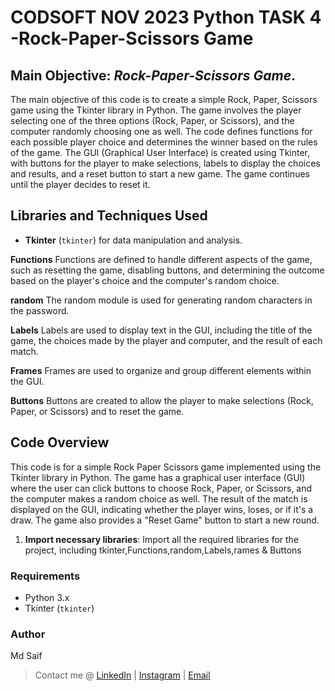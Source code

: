 # CODSOFT NOV 2023 Python TASK 4 -Rock-Paper-Scissors Game

## Main Objective: *Rock-Paper-Scissors Game*.

The main objective of this code is to create a simple Rock, Paper, Scissors game using the Tkinter library in Python. The game involves the player selecting one of the three options (Rock, Paper, or Scissors), and the computer randomly choosing one as well. The code defines functions for each possible player choice and determines the winner based on the rules of the game. The GUI (Graphical User Interface) is created using Tkinter, with buttons for the player to make selections, labels to display the choices and results, and a reset button to start a new game. The game continues until the player decides to reset it.

## Libraries and Techniques Used

- **Tkinter** (`tkinter`) for data manipulation and analysis.

 **Functions** Functions are defined to handle different aspects of the game, such as resetting the game, disabling buttons, and determining the outcome based on the player's choice and the computer's random choice.

  **random** The random module is used for generating random characters in the password.

  **Labels** Labels are used to display text in the GUI, including the title of the game, the choices made by the player and computer, and the result of each match.

  **Frames** Frames are used to organize and group different elements within the GUI.

  **Buttons** Buttons are created to allow the player to make selections (Rock, Paper, or Scissors) and to reset the game.
## Code Overview

This code is for a simple Rock Paper Scissors game implemented using the Tkinter library in Python. The game has a graphical user interface (GUI) where the user can click buttons to choose Rock, Paper, or Scissors, and the computer makes a random choice as well. The result of the match is displayed on the GUI, indicating whether the player wins, loses, or if it's a draw. The game also provides a "Reset Game" button to start a new round.

1. **Import necessary libraries**: Import all the required libraries for the project, including tkinter,Functions,random,Labels,rames & Buttons


### Requirements

- Python 3.x
- Tkinter (`tkinter`)

### Author

Md Saif
> Contact me @ [LinkedIn](https://www.linkedin.com/in/shaikh-saif-a6b4a422a) | [Instagram](https://www.instagram.com/saif___.05) | [Email](Saify.jmi@gmail.com)
